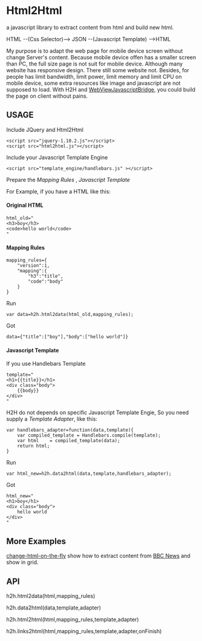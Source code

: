 Html2Html
===
a javascript library to extract content from html and build new html.

HTML --(Css Selector)--> JSON --(Javascript Template) -->HTML

My purpose is to adapt the web page for mobile device screen without change Server's content. Because mobile device offen has a smaller screen than PC, the full size page is not suit for mobile device. Although many website has responsive design. There still some website not. Besides, for people has limit bandwidth, limit power, limit memory and limit CPU on mobile device, some extra resources like image and javascript are not supposed to load. With H2H and [WebViewJavascriptBridge](https://github.com/fangj/WebViewJavascriptBridge), you could build the page on client without pains.

USAGE
-----------

Include JQuery and Html2Html

	<script src="jquery-1.10.2.js"></script>
	<script src="html2html.js"></script>

Include your Javascript Template Engine

	<script src="template_engine/handlebars.js" ></script>

Prepare the *Mapping Rules* , *Javascript Template*

For Example, if you have a HTML like this:

#### Original HTML

	html_old="
	<h3>boy</h3>
	<code>hello world</code>
	"

#### Mapping Rules

	mapping_rules={
		"version":1,
		"mapping":{
			"h3":"title",
			"code":"body"
		}
	}

Run 

	var data=h2h.html2data(html_old,mapping_rules);

Got 

	data={"title":["boy"],"body":["hello world"]}

#### Javascript Template

If you use Handlebars Template

	template="
	<h1>{{title}}</h1>
	<div class="body">
		{{body}}
	</div>
	"

H2H do not depends on specific Javascript Template Engie, So you need supply a *Template Adapter*, like this:

	var handlebars_adapter=function(data,template){
		var compiled_template = Handlebars.compile(template);
		var html    = compiled_template(data);
		return html;
	}

Run 

	var html_new=h2h.data2html(data,template,handlebars_adapter);

Got 

	html_new="
	<h1>boy</h1>
	<div class="body">
		hello world
	</div>
	"

More Examples
-----------
[change-html-on-the-fly](https://github.com/fangj/h2h/tree/master/example/change-html-on-the-fly) show how to extract content from [BBC News](http://www.bbc.co.uk/news/) and show in grid.

API
-----------
h2h.html2data(html,mapping_rules)

h2h.data2html(data,template,adapter)

h2h.html2html(html,mapping_rules,template,adapter)

h2h.links2html(html,mapping_rules,template,adapter,onFinish)
